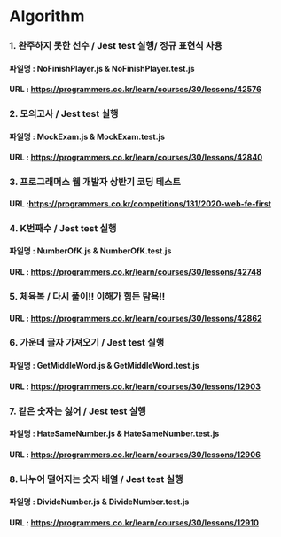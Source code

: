 # Algorithm
### 1. 완주하지 못한 선수 / Jest test 실행/ 정규 표현식 사용
#### 파일명 : NoFinishPlayer.js & NoFinishPlayer.test.js
#### URL : https://programmers.co.kr/learn/courses/30/lessons/42576  

### 2. 모의고사 / Jest test 실행
#### 파일명 : MockExam.js & MockExam.test.js
#### URL : https://programmers.co.kr/learn/courses/30/lessons/42840

### 3. 프로그래머스 웹 개발자 상반기 코딩 테스트
#### URL :https://programmers.co.kr/competitions/131/2020-web-fe-first  

### 4. K번째수 / Jest test 실행
#### 파일명 : NumberOfK.js & NumberOfK.test.js
#### URL : https://programmers.co.kr/learn/courses/30/lessons/42748  

### 5. 체육복 / 다시 풀이!! 이해가 힘든 탐욕!!
#### URL : https://programmers.co.kr/learn/courses/30/lessons/42862  

### 6. 가운데 글자 가져오기 / Jest test 실행
#### 파일명 : GetMiddleWord.js & GetMiddleWord.test.js
#### URL : https://programmers.co.kr/learn/courses/30/lessons/12903  

### 7. 같은 숫자는 싫어 / Jest test 실행
#### 파일명 : HateSameNumber.js & HateSameNumber.test.js
#### URL : https://programmers.co.kr/learn/courses/30/lessons/12906  

### 8. 나누어 떨어지는 숫자 배열 / Jest test 실행
#### 파일명 : DivideNumber.js & DivideNumber.test.js
#### URL : https://programmers.co.kr/learn/courses/30/lessons/12910
